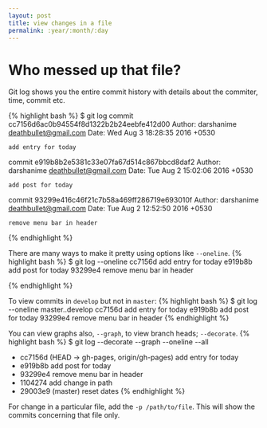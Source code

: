 ```yaml
---
layout: post
title: view changes in a file
permalink: :year/:month/:day
---
```


# Who messed up that file?

Git log shows you the entire commit history with details about the commiter, time, commit etc. 

{% highlight bash %}
$ git log
commit cc7156d6ac0b94554f8d1322b2b24eebfe412d00
Author: darshanime <deathbullet@gmail.com>
Date:   Wed Aug 3 18:28:35 2016 +0530

    add entry for today

commit e919b8b2e5381c33e07fa67d514c867bbcd8daf2
Author: darshanime <deathbullet@gmail.com>
Date:   Tue Aug 2 15:02:06 2016 +0530

    add post for today

commit 93299e416c46f21c7b58a469ff286719e693010f
Author: darshanime <deathbullet@gmail.com>
Date:   Tue Aug 2 12:52:50 2016 +0530

    remove menu bar in header

{% endhighlight %}


There are many ways to make it pretty using options like `--oneline`.
{% highlight bash %}
$ git log --oneline
cc7156d add entry for today
e919b8b add post for today
93299e4 remove menu bar in header

{% endhighlight %}

To view commits in `develop` but not in `master`:
{% highlight bash %}
$ git log --oneline master..develop
cc7156d add entry for today
e919b8b add post for today
93299e4 remove menu bar in header
{% endhighlight %}

You can view graphs also, `--graph`, to view branch heads; `--decorate`.
{% highlight bash %}
$ git log --decorate --graph --oneline --all
* cc7156d (HEAD -> gh-pages, origin/gh-pages) add entry for today
* e919b8b add post for today
* 93299e4 remove menu bar in header
* 1104274 add change in path
* 29003e9 (master) reset dates
{% endhighlight %}

For change in a particular file, add the `-p /path/to/file`. This will show the commits concerning that file only.



